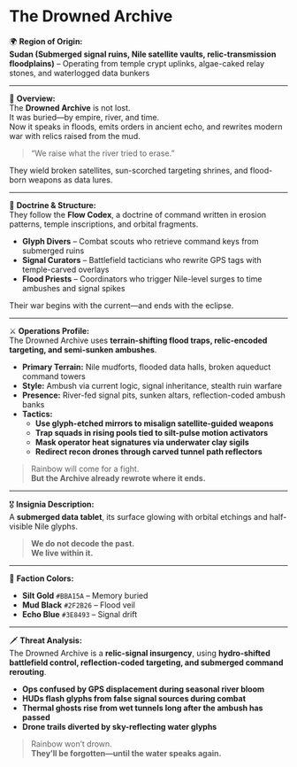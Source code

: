 # The Drowned Archive

🌍 **Region of Origin:**  
**Sudan (Submerged signal ruins, Nile satellite vaults, relic-transmission floodplains)** – Operating from temple crypt uplinks, algae-caked relay stones, and waterlogged data bunkers

---

🎴 **Overview:**  
The **Drowned Archive** is not lost.  
It was buried—by empire, river, and time.  
Now it speaks in floods, emits orders in ancient echo, and rewrites modern war with relics raised from the mud.

> “We raise what the river tried to erase.”

They wield broken satellites, sun-scorched targeting shrines, and flood-born weapons as data lures.

---

🧠 **Doctrine & Structure:**  
They follow the **Flow Codex**, a doctrine of command written in erosion patterns, temple inscriptions, and orbital fragments.

- **Glyph Divers** – Combat scouts who retrieve command keys from submerged ruins  
- **Signal Curators** – Battlefield tacticians who rewrite GPS tags with temple-carved overlays  
- **Flood Priests** – Coordinators who trigger Nile-level surges to time ambushes and signal spikes

Their war begins with the current—and ends with the eclipse.

---

⚔️ **Operations Profile:**  
The Drowned Archive uses **terrain-shifting flood traps, relic-encoded targeting, and semi-sunken ambushes**.

- **Primary Terrain:** Nile mudforts, flooded data halls, broken aqueduct command towers  
- **Style:** Ambush via current logic, signal inheritance, stealth ruin warfare  
- **Presence:** River-fed signal pits, sunken altars, reflection-coded ambush banks  
- **Tactics:**  
  - **Use glyph-etched mirrors to misalign satellite-guided weapons**  
  - **Trap squads in rising pools tied to silt-pulse motion activators**  
  - **Mask operator heat signatures via underwater clay sigils**  
  - **Redirect recon drones through carved tunnel path reflectors**

> Rainbow will come for a fight.  
> **But the Archive already rewrote where it ends.**

---

🎖️ **Insignia Description:**  
A **submerged data tablet**, its surface glowing with orbital etchings and half-visible Nile glyphs.

> **We do not decode the past.  
> We live within it.**

---

🎨 **Faction Colors:**

- **Silt Gold** `#BBA15A` – Memory buried  
- **Mud Black** `#2F2B26` – Flood veil  
- **Echo Blue** `#3E8493` – Signal drift

---

🗡️ **Threat Analysis:**  
The Drowned Archive is a **relic-signal insurgency**, using **hydro-shifted battlefield control, reflection-coded targeting, and submerged command rerouting**.

- **Ops confused by GPS displacement during seasonal river bloom**  
- **HUDs flash glyphs from false signal sources during combat**  
- **Thermal ghosts rise from wet tunnels long after the ambush has passed**  
- **Drone trails diverted by sky-reflecting water glyphs**

> Rainbow won’t drown.  
> **They’ll be forgotten—until the water speaks again.**
